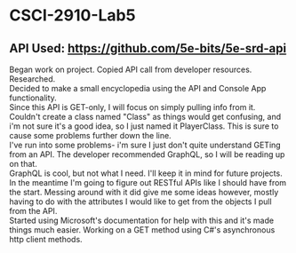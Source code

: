 # CSCI-2910-Lab5
## API Used: https://github.com/5e-bits/5e-srd-api

Began work on project. Copied API call from developer resources. Researched.<br>
Decided to make a small encyclopedia using the API and Console App functionality.<br>
Since this API is GET-only, I will focus on simply pulling info from it.<br>
Couldn't create a class named "Class" as things would get confusing, and i'm not sure it's a good idea, so I just named it PlayerClass. This is sure to cause some problems further down the line.<br>
I've run into some problems- i'm sure I just don't quite understand GETing from an API. The developer recommended GraphQL, so I will be reading up on that.<br>
GraphQL is cool, but not what I need. I'll keep it in mind for future projects. In the meantime I'm going to figure out RESTful APIs like I should have from the start. Messing around with it did give me some ideas however, mostly having to do with the attributes I would like to get from the objects I pull from the API.<br>
Started using Microsoft's documentation for help with this and it's made things much easier. Working on a GET method using C#'s asynchronous http client methods. <br>
